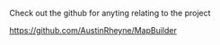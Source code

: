 Check out the github for anyting relating to the project

https://github.com/AustinRheyne/MapBuilder
